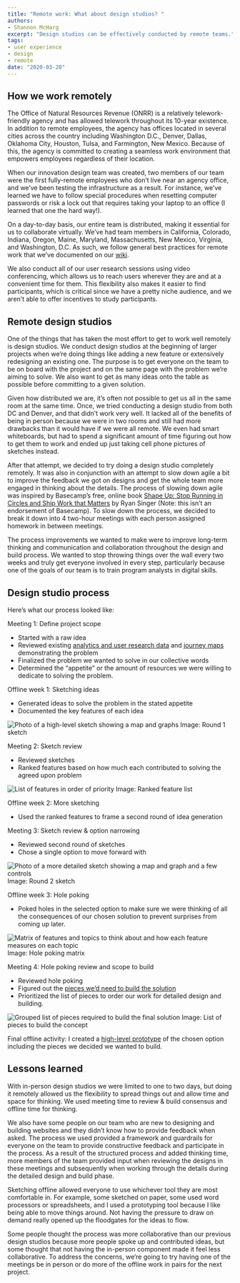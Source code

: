 ```yaml
---
title: "Remote work: What about design studios? "
authors:
- Shannon McHarg
excerpt: "Design studios can be effectively conducted by remote teams."
tags:
- user experience
- design
- remote
date: "2020-03-20"
---
```


## How we work remotely

The Office of Natural Resources Revenue (ONRR) is a relatively telework-friendly agency and has allowed telework throughout its 10-year existence. In addition to remote employees, the agency has offices located in several cities across the country including Washington D.C., Denver, Dallas, Oklahoma City, Houston, Tulsa, and Farmington, New Mexico. Because of this, the agency is committed to creating a seamless work environment that empowers employees regardless of their location.  

When our innovation design team was created, two members of our team were the first fully-remote employees who don’t live near an agency office, and we’ve been testing the infrastructure as a result. For instance, we’ve learned we have to follow special procedures when resetting computer passwords or risk a lock out that requires taking your laptop to an office (I learned that one the hard way!).

On a day-to-day basis, our entire team is distributed, making it essential for us to collaborate virtually. We’ve had team members in California, Colorado, Indiana, Oregon, Maine, Maryland, Massachusetts, New Mexico, Virginia, and Washington, D.C. As such, we follow general best practices for remote work that we’ve documented on our [wiki](https://github.com/ONRR/doi-extractives-data/wiki/Basics-for-making-distributed-work-work).

We also conduct all of our user research sessions using video conferencing, which allows us to reach users wherever they are and at a convenient time for them. This flexibility also makes it easier to find participants, which is critical since we have a pretty niche audience, and we aren’t able to offer incentives to study participants.

## Remote design studios

One of the things that has taken the most effort to get to work well remotely is design studios. We conduct design studios at the beginning of larger projects when we’re doing things like adding a new feature or extensively redesigning an existing one. The purpose is to get everyone on the team to be on board with the project and on the same page with the problem we’re aiming to solve.  We also want to get as many ideas onto the table as possible before committing to a given solution.

Given how distributed we are, it’s often not possible to get us all in the same room at the same time. Once, we tried conducting a design studio from both DC and Denver, and that didn’t work very well. It lacked all of the benefits of being in person because we were in two rooms and still had more drawbacks than it would have if we were all remote. We even had smart whiteboards, but had to spend a significant amount of time figuring out how to get them to work and ended up just taking cell phone pictures of sketches instead.

After that attempt, we decided to try doing a design studio completely remotely.  It was also in conjunction with an attempt to slow down agile a bit to improve the feedback we got on designs and get the whole team more engaged in thinking about the details. The process of slowing down agile was inspired by Basecamp’s free, online book [Shape Up: Stop Running in Circles and Ship Work that Matters](https://basecamp.com/shapeup) by Ryan Singer (Note: this isn’t an endorsement of Basecamp). To slow down the process, we decided to break it down into 4 two-hour meetings with each person assigned homework in between meetings.

The process improvements we wanted to make were to improve long-term thinking and communication and collaboration throughout the design and build process. We wanted to stop throwing things over the wall every two weeks and truly get everyone involved in every step, particularly because one of the goals of our team is to train program analysts in digital skills.

## Design studio process

Here’s what our process looked like:

Meeting 1: Define project scope
* Started with a raw idea
* Reviewed existing [analytics and user research data](https://l3brpd.axshare.com/#id=yugjv4&p=home&g=1) and [journey maps](https://l3brpd.axshare.com/#id=izehea&p=journey&g=1) demonstrating the problem
* Finalized the problem we wanted to solve in our collective words
* Determined the “appetite” or the amount of resources we were willing to dedicate to solving the problem.

Offline week 1: Sketching ideas
* Generated ideas to solve the problem in the stated appetite
* Documented the key features of each idea

![Photo of a high-level sketch showing a map and graphs](./Sketch1.jpg)
Image: Round 1 sketch

Meeting 2: Sketch review
* Reviewed sketches
* Ranked features based on how much each contributed to solving the agreed upon problem

![List of features in order of priority](./FeatureList.png)
Image: Ranked feature list

Offline week 2: More sketching
* Used the ranked features to frame a second round of idea generation

Meeting 3: Sketch review & option narrowing
* Reviewed second round of sketches
* Chose a single option to move forward with

![Photo of a more detailed sketch showing a map and graph and a few controls](./Sketch2.png)
Image: Round 2 sketch

Offline week 3: Hole poking
* Poked holes in the selected option to make sure we were thinking of all the consequences of our chosen solution to prevent surprises from coming up later.

![Matrix of features and topics to think about and how each feature measures on each topic](./HolePoking.png)
Image: Hole poking matrix

Meeting 4: Hole poking review and scope to build
* Reviewed hole poking
* Figured out the [pieces we’d need to build the solution](https://github.com/ONRR/doi-extractives-data/issues/3580)
* Prioritized the list of pieces to order our work for detailed design and building.

![Grouped list of pieces required to build the final solution](./Scopes.png)
Image: List of pieces to build the concept

Final offline activity: I created a [high-level prototype](https://935313.axshare.com/#g=1&p=revenue_1) of the chosen option including the pieces we decided we wanted to build.

## Lessons learned

With in-person design studios we were limited to one to two days, but doing it remotely allowed us the flexibility to spread things out and allow time and space for thinking. We used meeting time to review & build consensus and offline time for thinking.

We also have some people on our team who are new to designing and building websites and they didn’t know how to provide feedback when asked. The process we used provided a framework and guardrails for everyone on the team to provide constructive feedback and participate in the process. As a result of the structured process and added thinking time, more members of the team provided input when reviewing the designs in these meetings and subsequently when working through the details during the detailed design and build phase.

Sketching offline allowed everyone to use whichever tool they are most comfortable in. For example, some sketched on paper, some used word processors or spreadsheets, and I used a prototyping tool because I like being able to move things around. Not having the pressure to draw on demand really opened up the floodgates for the ideas to flow.

Some people thought the process was more collaborative than our previous design studios because more people spoke up and contributed ideas, but some thought that not having the in-person component made it feel less collaborative. To address the concerns, we’re going to try having one of the meetings be in person or do more of the offline work in pairs for the next project.  

